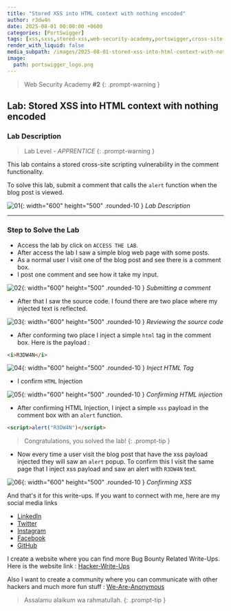 ```yaml
---
title: "Stored XSS into HTML context with nothing encoded"
author: r3dw4n
date: 2025-08-01 00:00:00 +0600
categories: [PortSwigger]
tags: [xss,sxss,stored-xss,web-security-academy,portswigger,cross-site-scripting]     # TAG names should always be lowercase
render_with_liquid: false
media_subpath: /images/2025-08-01-stored-xss-into-html-context-with-nothing-encoded
image:
  path: portswigger_logo.png
---
```


> Web Security Academy **#2**
{: .prompt-warning }

## Lab: Stored XSS into HTML context with nothing encoded

### Lab Description

> Lab Level - *APPRENTICE*
{: .prompt-warning }

This lab contains a stored cross-site scripting vulnerability in the comment functionality.

To solve this lab, submit a comment that calls the `alert` function when the blog post is viewed.

![01](1.png){: width="600" height="500" .rounded-10 }
_Lab Description_

---

### Step to Solve the Lab
- Access the lab by click on `ACCESS THE LAB`.
- After access the lab I saw a simple blog web page with some posts.
- As a normal user I visit one of the blog post and see there is a comment box.
- I post one comment and see how it take my input.

![02](2.png){: width="600" height="500" .rounded-10 }
_Submitting a comment_

- After that I saw the source code. I found there are two place where my injected text is reflected.

![03](3.png){: width="600" height="500" .rounded-10 }
_Reviewing the source code_


- After conforming two place I inject a simple `html` tag in the comment box. Here is the payload : 

```html
<i>R3DW4N</i>
```
![04](4.png){: width="600" height="500" .rounded-10 }
_Inject HTML Tag_

- I confirm `HTML` Injection

![05](5.png){: width="600" height="500" .rounded-10 }
_Confirming HTML injection_

- After confirming HTML Injection, I inject a simple `xss` payload in the comment box with an `alert` function.

```html
<script>alert("R3DW4N")</script>
```
> Congratulations, you solved the lab!
{: .prompt-tip }

- Now every time a user visit the blog post that have the xss payload injected they will saw an `alert` popup. To confirm this I visit the same page that I inject xss payload and saw an alert with `R3DW4N` text.

![06](6.png){: width="600" height="500" .rounded-10 }
_Confirming XSS_

And that's it for this write-ups. If you want to connect with me, here are my social media links

- [LinkedIn](https://www.linkedin.com/in/r3dw4n-48m3d)
- [Twitter](https://x.com/r3dw4n48m3d) 
- [Instagram](https://www.instagram.com/redwan_ahmed_ridoy)
- [Facebook](https://www.facebook.com/0xr3dw4n)
- [GitHub](https://github.com/r3dw4n48m3d)

I create a website where you can find more Bug Bounty Related Write-Ups. Here is the website link : [Hacker-Write-Ups](https://hacker-writeups.github.io)

Also I want to create a community where you can communicate with other hackers and much more fun stuff : [We-Are-Anonymous](https://t.me/weareanonymousbd)
 
> Assalamu alaikum wa rahmatullah.
{: .prompt-tip }
